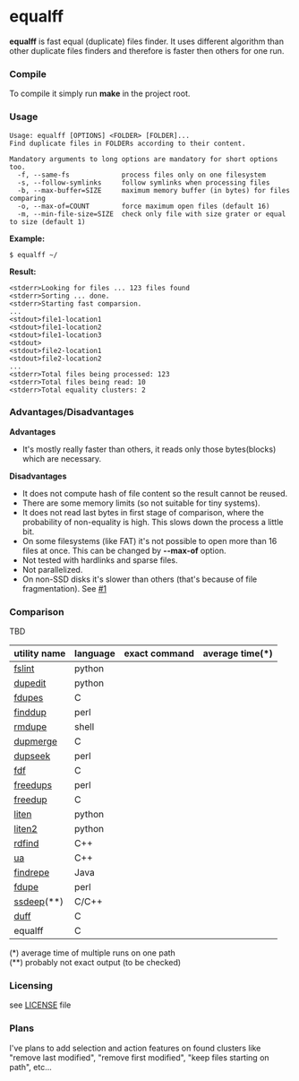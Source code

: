 # equalff

**equalff** is fast equal (duplicate) files finder. It uses different algorithm than other duplicate files finders and therefore is faster then others for one run.

### Compile
To compile it simply run **make** in the project root.

### Usage
```
Usage: equalff [OPTIONS] <FOLDER> [FOLDER]...
Find duplicate files in FOLDERs according to their content.

Mandatory arguments to long options are mandatory for short options too.
  -f, --same-fs             process files only on one filesystem
  -s, --follow-symlinks     follow symlinks when processing files
  -b, --max-buffer=SIZE     maximum memory buffer (in bytes) for files comparing
  -o, --max-of=COUNT        force maximum open files (default 16)
  -m, --min-file-size=SIZE  check only file with size grater or equal to size (default 1)
```

**Example:**
```
$ equalff ~/
```
**Result:**
```
<stderr>Looking for files ... 123 files found
<stderr>Sorting ... done.
<stderr>Starting fast comparsion.
...
<stdout>file1-location1
<stdout>file1-location2
<stdout>file1-location3
<stdout>
<stdout>file2-location1
<stdout>file2-location2
...
<stderr>Total files being processed: 123
<stderr>Total files being read: 10
<stderr>Total equality clusters: 2
```

### Advantages/Disadvantages
**Advantages**
- It's mostly really faster than others, it reads only those bytes(blocks) which are necessary.

**Disadvantages**
- It does not compute hash of file content so the result cannot be reused.
- There are some memory limits (so not suitable for tiny systems).
- It does not read last bytes in first stage of comparison, where the probability of non-equality is high. This slows down the process a little bit.
- On some filesystems (like FAT) it's not possible to open more than 16 files at once. This can be changed by **--max-of** option.
- Not tested with hardlinks and sparse files.
- Not parallelized.
- On non-SSD disks it's slower than others (that's because of file fragmentation). See [#1](https://github.com/jhkst/equalff/issues/1)

### Comparison
TBD

| utility name                                               | language | exact command | average time(*) |
|------------------------------------------------------------|----------|---------------|-----------------|
| [fslint](http://www.pixelbeat.org/fslint/)                 | python   |               |                 |
| [dupedit](http://www.pixelbeat.org/fslint/)                | python   |               |                 |
| [fdupes](https://github.com/adrianlopezroche/fdupes)       | C        |               |                 |
| [finddup](http://finddup.sourceforge.net/)                 | perl     |               |                 |
| [rmdupe](https://github.com/IgnorantGuru/rmdupe)           | shell    |               |                 |
| [dupmerge](https://sourceforge.net/projects/dupmerge/)     | C        |               |                 |
| [dupseek](http://www.beautylabs.net/software/dupseek.html) | perl     |               |                 |
| [fdf](https://github.com/harski/fdf)                       | C        |               |                 |
| [freedups](http://www.stearns.org/freedups/)               | perl     |               |                 |
| [freedup](http://freedup.org/)                             | C        |               |                 |
| [liten](https://code.google.com/archive/p/liten/)          | python   |               |                 |
| [liten2](https://code.google.com/archive/p/liten2/)        | python   |               |                 |
| [rdfind](https://rdfind.pauldreik.se/)                     | C++      |               |                 |
| [ua](https://github.com/euedge/ua)                         | C++      |               |                 |
| [findrepe](https://github.com/franci/findrepe)             | Java     |               |                 |
| [fdupe](https://neaptide.org/projects/fdupe/)              | perl     |               |                 |
| [ssdeep](http://ssdeep.sourceforge.net/)(**)               | C/C++    |               |                 |
| [duff](http://duff.dreda.org/)                             | C        |               |                 |
| equalff                                                    | C        |               |                 |

(\*) average time of multiple runs on one path<br>
(**) probably not exact output (to be checked)

### Licensing
see [LICENSE](LICENSE) file

### Plans
I've plans to add selection and action features on found clusters like
"remove last modified", "remove first modified", "keep files starting on path", etc...
